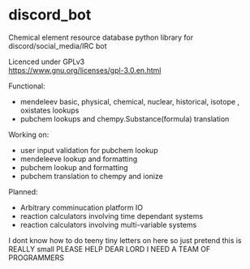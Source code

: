 # discord_bot
 Chemical element resource database python library for discord/social_media/IRC bot                                

 Licenced under GPLv3                                                        
 https://www.gnu.org/licenses/gpl-3.0.en.html                                

Functional:

 * mendeleev basic, physical, chemical, nuclear, historical, isotope , oxistates lookups
 * pubchem lookups and chempy.Substance(formula) translation 
 
Working on: 

 * user input validation for pubchem lookup
 * mendeleeve lookup and formatting
 * pubchem lookup and formatting
 * pubchem translation to chempy and ionize

Planned:
 * Arbitrary comminucation platform IO
 * reaction calculators involving time dependant systems
 * reaction calculators involving multi-variable systems
 
I dont know how to do teeny tiny letters on here so just pretend this is REALLY small PLEASE HELP DEAR LORD I NEED A TEAM OF PROGRAMMERS
